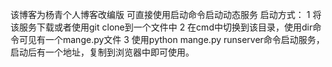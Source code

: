 该博客为杨青个人博客改编版 可直接使用启动命令启动动态服务
启动方式：
1  将该服务下载或者使用git clone到一个文件中
2  在cmd中切换到该目录，使用dir命令可见有一个mange.py文件
3  使用python mange.py runserver命令启动服务，启动后有一个地址，复制到浏览器中即可使用。
